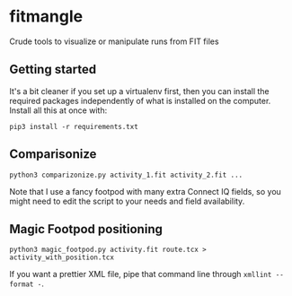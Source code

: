 # fitmangle

Crude tools to visualize or manipulate runs from FIT files

## Getting started

It's a bit cleaner if you set up a virtualenv first, then you can install the required packages
independently of what is installed on the computer. Install all this at once with:

    pip3 install -r requirements.txt

## Comparisonize

    python3 comparizonize.py activity_1.fit activity_2.fit ...

Note that I use a fancy footpod with many extra Connect IQ fields, so you might need to edit the
script to your needs and field availability.

## Magic Footpod positioning

    python3 magic_footpod.py activity.fit route.tcx > activity_with_position.tcx
    
If you want a prettier XML file, pipe that command line through `xmllint --format -`.
